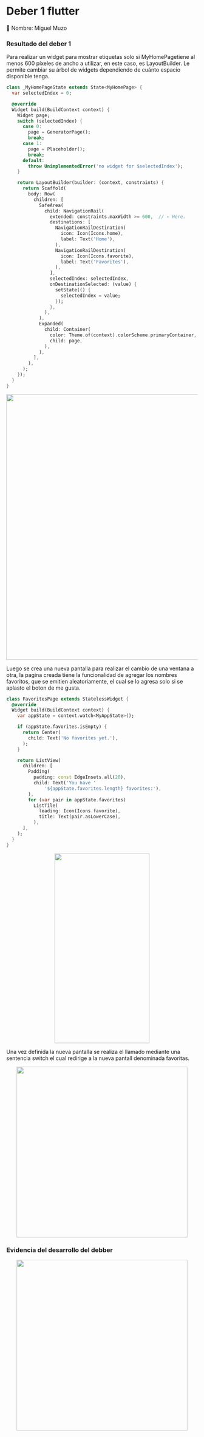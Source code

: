 # Deber 1 flutter

👋 Nombre: Miguel Muzo

### Resultado del deber 1

Para realizar un widget para mostrar etiquetas solo si MyHomePagetiene al menos 600 píxeles de ancho a utilizar, en este caso, es LayoutBuilder. Le permite cambiar su árbol de widgets dependiendo de cuánto espacio disponible tenga.
```dart
class _MyHomePageState extends State<MyHomePage> {
  var selectedIndex = 0;

  @override
  Widget build(BuildContext context) {
    Widget page;
    switch (selectedIndex) {
      case 0:
        page = GeneratorPage();
        break;
      case 1:
        page = Placeholder();
        break;
      default:
        throw UnimplementedError('no widget for $selectedIndex');
    }

    return LayoutBuilder(builder: (context, constraints) {
      return Scaffold(
        body: Row(
          children: [
            SafeArea(
              child: NavigationRail(
                extended: constraints.maxWidth >= 600,  // ← Here.
                destinations: [
                  NavigationRailDestination(
                    icon: Icon(Icons.home),
                    label: Text('Home'),
                  ),
                  NavigationRailDestination(
                    icon: Icon(Icons.favorite),
                    label: Text('Favorites'),
                  ),
                ],
                selectedIndex: selectedIndex,
                onDestinationSelected: (value) {
                  setState(() {
                    selectedIndex = value;
                  });
                },
              ),
            ),
            Expanded(
              child: Container(
                color: Theme.of(context).colorScheme.primaryContainer,
                child: page,
              ),
            ),
          ],
        ),
      );
    });
  }
}
```
<p align="center"><img src ="https://user-images.githubusercontent.com/74844624/213601240-09b80044-93cb-4622-8f58-475448f2c88f.png" width="700"/></p>

Luego se crea una nueva pantalla para realizar el cambio de una ventana a otra, la pagina creada tiene la funcionalidad de agregar los nombres favoritos, que se emitien aleatoriamente, el cual se lo agresa solo si se aplasto el boton de me gusta. 

```dart
class FavoritesPage extends StatelessWidget {
  @override
  Widget build(BuildContext context) {
    var appState = context.watch<MyAppState>();

    if (appState.favorites.isEmpty) {
      return Center(
        child: Text('No favorites yet.'),
      );
    }

    return ListView(
      children: [
        Padding(
          padding: const EdgeInsets.all(20),
          child: Text('You have '
              '${appState.favorites.length} favorites:'),
        ),
        for (var pair in appState.favorites)
          ListTile(
            leading: Icon(Icons.favorite),
            title: Text(pair.asLowerCase),
          ),
      ],
    );
  }
}
```

<p align="center"><img src ="https://user-images.githubusercontent.com/74844624/213601574-4098b29f-043b-4bc8-abc9-5d213c0caf49.png" width="250" height="500"/></p>

Una vez definida la nueva pantalla se realiza el llamado mediante una sentencia switch el cual redirige a la nueva pantall denominada favoritas.

<p align="center"><img src ="https://user-images.githubusercontent.com/74844624/213603256-8ec1ee7d-46bd-4adf-890b-bec0b61c6603.png" width="450"/></p>

### Evidencia del desarrollo del debber

<p align="center"><img src ="https://user-images.githubusercontent.com/74844624/213603615-3d92969a-18a5-43dc-8f4a-35498a21d2ce.png" width="450"/></p>


